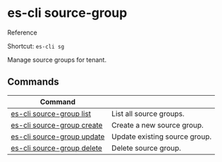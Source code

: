# es-cli source-group
Reference

Shortcut: `es-cli sg`

Manage source groups for tenant.

## Commands
|Command| |
|---|---|
|[es-cli source-group list](#)  |List all source groups.   |
|[es-cli source-group create](#)   |Create a new source group.   |
|[es-cli source-group update](#)   |Update existing source group.  |
|[es-cli source-group delete](#)   |Delete source group.  |